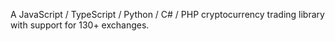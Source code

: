 A JavaScript / TypeScript / Python / C# / PHP cryptocurrency trading library with support for 130+ exchanges.
